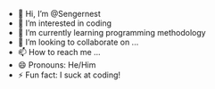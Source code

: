 - 👋 Hi, I’m @Sengernest
- 👀 I’m interested in coding 
- 🌱 I’m currently learning programming methodology 
- 💞️ I’m looking to collaborate on ...
- 📫 How to reach me ...
- 😄 Pronouns: He/Him
- ⚡ Fun fact: I suck at coding!

<!---
Sengernest/Sengernest is a ✨ special ✨ repository because its `README.md` (this file) appears on your GitHub profile.
You can click the Preview link to take a look at your changes.
--->
